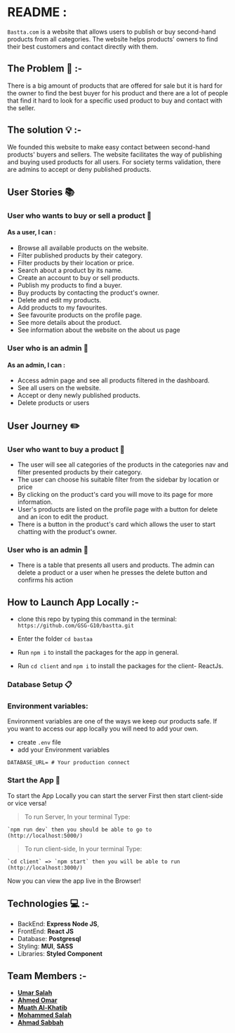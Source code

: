 # README : 

`Bastta.com` is a website that allows users to publish or buy second-hand products from all categories. The website helps products' owners to find their best customers and contact directly with them.

## **The Problem** :no_entry_sign: :-
There is a big amount of products that are offered for sale but it is hard for the owner to find the best buyer for his product and there are a lot of people that find it hard to look for a specific used product to buy and contact with the seller.

## **The solution** :bulb: :-
We founded this website to make easy contact between second-hand products' buyers and sellers. The website facilitates the way of publishing and buying used products for all users. For society terms validation, there are admins to accept or deny published products.

## **User Stories**  :books: 

### **User who wants to buy or sell a product** :book: 
   #### As a user, I can : 
*  Browse all available products on the website.
*  Filter published products by their category.
*  Filter products by their location or price.
*  Search about a product by its name.
*  Create an account to buy or sell products.
*  Publish my products to find a buyer.
*  Buy products by contacting the product's owner.
*  Delete and edit my products.
*  Add products to my favourites.
*  See favourite products on the profile page.
*  See more details about the product.
*  See information about the website on the about us page

### **User who is an admin** :1234: 
   #### As an admin, I can : 
* Access admin page and see all products filtered in the dashboard.
* See all users on the website.
* Accept or deny newly published products.
* Delete products or users


## **User Journey**  :pencil2:

### **User who want to buy a product** :book:
* The user will see all categories of the products in the categories nav and filter presented products by their category.
* The user can choose his suitable filter from the sidebar by location or price
* By clicking on the product's card you will move to its page for more information.
* User's products are listed on the profile page with a button for delete and an icon to edit the product.
* There is a button in the product's card which allows the user to start chatting with the product's owner.

### **User who is an admin** :1234:
*    There is a table that presents all users and products. The admin can delete a product or a user when he presses the delete button and confirms his action

## **How to Launch App Locally** :-

*  clone this repo by typing this command in the terminal:  
`https://github.com/GSG-G10/bastta.git`

* Enter the folder `cd bastaa`

*  Run `npm i` to install the packages for the app in general.

*  Run `cd client` and `npm i` to install the packages for the client- ReactJs.

### Database Setup  :clipboard:


### **Environment variables:**
Environment variables are one of the ways we keep our products safe. If you want to access our app locally you will need to add your own.
- create `.env` file
- add your Environment variables
```shell=
DATABASE_URL= # Your production connect
```

### Start the App :electric_plug:

To start the App Locally you can start the server First then start client-side or vice versa!
> To run Server, In your terminal Type: 

    `npm run dev` then you should be able to go to (http://localhost:5000/) 
> To run client-side, In your terminal Type:

    `cd client` => `npm start` then you will be able to run (http://localhost:3000/) 

Now you can view the app live in the Browser!

## **Technologies** :computer: :-

- BackEnd: **Express Node JS**, 
- FrontEnd: **React JS**
- Database: **Postgresql**
- Styling: **MUI**, **SASS**
- Libraries: **Styled Component**

## **Team Members** :-

- **[Umar Salah](https://github.com/umarsalah)**
- **[Ahmed Omar](https://github.com/Ahmad-Omar)**
- **[Muath Al-Khatib](https://github.com/muathkhatib)**
- **[Mohammed Salah](https://github.com/mohammedsalah7)**
- **[Ahmad Sabbah](https://github.com/ahmadfarid-059)**
